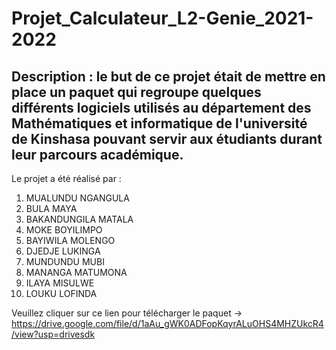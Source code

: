 # Projet_Calculateur_L2-Genie_2021-2022
## Description : le but de ce projet était de mettre en place un paquet qui regroupe quelques différents logiciels utilisés au département des Mathématiques et informatique de l'université de Kinshasa pouvant servir aux étudiants durant leur parcours académique.

Le projet a été réalisé par :
   1. MUALUNDU NGANGULA
   2. BULA MAYA
   3. BAKANDUNGILA MATALA
   4. MOKE BOYILIMPO
   5. BAYIWILA MOLENGO
   6. DJEDJE LUKINGA
   7. MUNDUNDU MUBI
   8. MANANGA MATUMONA
   9. ILAYA MISULWE
   10. LOUKU LOFINDA

Veuillez cliquer sur ce lien pour télécharger le paquet -> https://drive.google.com/file/d/1aAu_gWK0ADFopKqyrALuOHS4MHZUkcR4/view?usp=drivesdk
